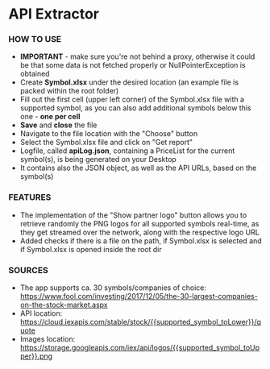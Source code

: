 # API Extractor

### HOW TO USE
* **IMPORTANT** - make sure you're not behind a proxy, otherwise it could be that some data is not fetched properly or NullPointerException is obtained
* Create **Symbol.xlsx** under the desired location (an example file is packed within the root folder)
* Fill out the first cell (upper left corner) of the Symbol.xlsx file with a supported symbol, as you can also add additional symbols below this one - **one per cell**  
* **Save** and **close** the file  
* Navigate to the file location with the "Choose" button    
* Select the Symbol.xlsx file and click on "Get report"  
* Logfile, called **apiLog.json**, containing a PriceList for the current symbol(s), is being generated on your Desktop  
* It contains also the JSON object, as well as the API URLs, based on the symbol(s)

### FEATURES
* The implementation of the "Show partner logo" button allows you to retrieve randomly the PNG logos for all supported symbols real-time, as they get streamed over the network, along with the respective logo URL
* Added checks if there is a file on the path, if Symbol.xlsx is selected and if Symbol.xlsx is opened inside the root dir

### SOURCES
* The app supports ca. 30 symbols/companies of choice: https://www.fool.com/investing/2017/12/05/the-30-largest-companies-on-the-stock-market.aspx
* API location: https://cloud.iexapis.com/stable/stock/{{supported_symbol_toLower}}/quote
* Images location: https://storage.googleapis.com/iex/api/logos/{{supported_symbol_toUpper}}.png
